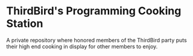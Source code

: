 
# ThirdBird's Programming Cooking Station
A private repository where honored members of the ThirdBird party puts their high end cooking in display for other members to enjoy.

